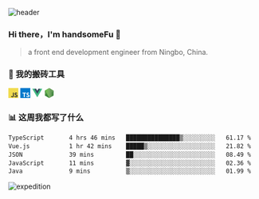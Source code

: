 ![header](https://raw.githubusercontent.com/fzq1998/fzq1998/master/header.png)

### Hi there，I'm handsomeFu 👋

> a front end development engineer from Ningbo, China.

### 🔧 我的搬砖工具
<code><img height="20" src="https://raw.githubusercontent.com/github/explore/80688e429a7d4ef2fca1e82350fe8e3517d3494d/topics/javascript/javascript.png" alt="javascript"></code>
<code><img height="20" src="https://raw.githubusercontent.com/github/explore/80688e429a7d4ef2fca1e82350fe8e3517d3494d/topics/typescript/typescript.png" alt="typescript"></code>
<code><img height="20" src="https://raw.githubusercontent.com/github/explore/80688e429a7d4ef2fca1e82350fe8e3517d3494d/topics/vue/vue.png" alt="vue"></code>
<code><img height="20" src="https://raw.githubusercontent.com/github/explore/80688e429a7d4ef2fca1e82350fe8e3517d3494d/topics/nodejs/nodejs.png" alt="nodejs"></code>



### 📊 这周我都写了什么
<!--START_SECTION:waka-->

```txt
TypeScript       4 hrs 46 mins   ███████████████▒░░░░░░░░░   61.17 %
Vue.js           1 hr 42 mins    █████▒░░░░░░░░░░░░░░░░░░░   21.82 %
JSON             39 mins         ██░░░░░░░░░░░░░░░░░░░░░░░   08.49 %
JavaScript       11 mins         ▓░░░░░░░░░░░░░░░░░░░░░░░░   02.36 %
Java             9 mins          ▒░░░░░░░░░░░░░░░░░░░░░░░░   01.99 %
```

<!--END_SECTION:waka-->


![expedition](https://raw.githubusercontent.com/fzq1998/fzq1998/master/expedition.gif)

